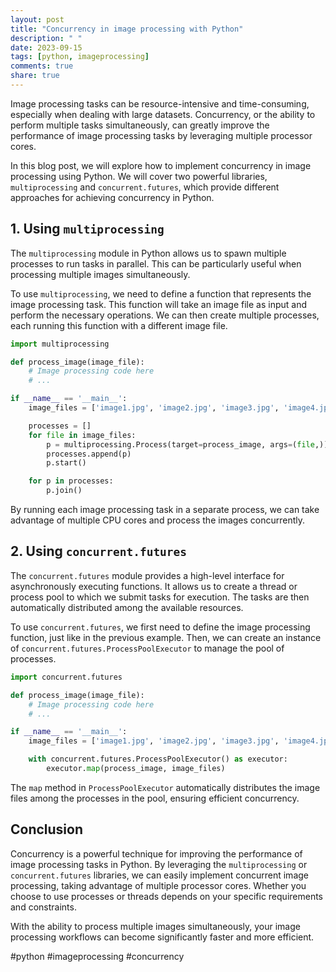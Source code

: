 ```yaml
---
layout: post
title: "Concurrency in image processing with Python"
description: " "
date: 2023-09-15
tags: [python, imageprocessing]
comments: true
share: true
---
```


Image processing tasks can be resource-intensive and time-consuming, especially when dealing with large datasets. Concurrency, or the ability to perform multiple tasks simultaneously, can greatly improve the performance of image processing tasks by leveraging multiple processor cores.

In this blog post, we will explore how to implement concurrency in image processing using Python. We will cover two powerful libraries, `multiprocessing` and `concurrent.futures`, which provide different approaches for achieving concurrency in Python.

## 1. Using `multiprocessing`

The `multiprocessing` module in Python allows us to spawn multiple processes to run tasks in parallel. This can be particularly useful when processing multiple images simultaneously.

To use `multiprocessing`, we need to define a function that represents the image processing task. This function will take an image file as input and perform the necessary operations. We can then create multiple processes, each running this function with a different image file.

```python
import multiprocessing

def process_image(image_file):
    # Image processing code here
    # ...

if __name__ == '__main__':
    image_files = ['image1.jpg', 'image2.jpg', 'image3.jpg', 'image4.jpg']

    processes = []
    for file in image_files:
        p = multiprocessing.Process(target=process_image, args=(file,))
        processes.append(p)
        p.start()

    for p in processes:
        p.join()
```

By running each image processing task in a separate process, we can take advantage of multiple CPU cores and process the images concurrently.

## 2. Using `concurrent.futures`

The `concurrent.futures` module provides a high-level interface for asynchronously executing functions. It allows us to create a thread or process pool to which we submit tasks for execution. The tasks are then automatically distributed among the available resources.

To use `concurrent.futures`, we first need to define the image processing function, just like in the previous example. Then, we can create an instance of `concurrent.futures.ProcessPoolExecutor` to manage the pool of processes.

```python
import concurrent.futures

def process_image(image_file):
    # Image processing code here
    # ...

if __name__ == '__main__':
    image_files = ['image1.jpg', 'image2.jpg', 'image3.jpg', 'image4.jpg']

    with concurrent.futures.ProcessPoolExecutor() as executor:
        executor.map(process_image, image_files)
```

The `map` method in `ProcessPoolExecutor` automatically distributes the image files among the processes in the pool, ensuring efficient concurrency.

## Conclusion

Concurrency is a powerful technique for improving the performance of image processing tasks in Python. By leveraging the `multiprocessing` or `concurrent.futures` libraries, we can easily implement concurrent image processing, taking advantage of multiple processor cores. Whether you choose to use processes or threads depends on your specific requirements and constraints.

With the ability to process multiple images simultaneously, your image processing workflows can become significantly faster and more efficient.

#python #imageprocessing #concurrency